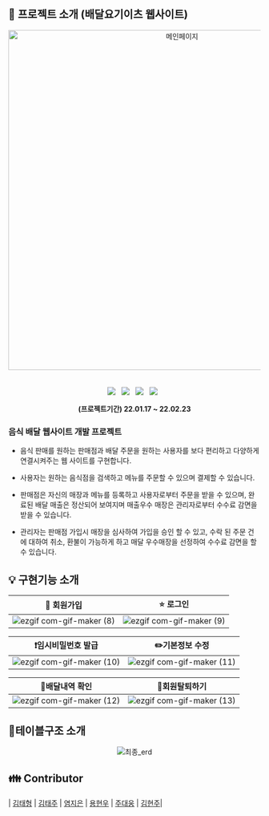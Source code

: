 ## :door: 프로젝트 소개 (배달요기이츠 웹사이트)

<div align=center>

<img width="678" alt="메인페이지 " src="https://user-images.githubusercontent.com/94330244/158055642-dee2f264-220a-4d2b-a682-73e1cded6ef5.png"> &nbsp; <br><br>
<img src="https://img.shields.io/badge/Spring-v5.2.19-007396?&logo=spring&logoColor=white&style=flat/"> &nbsp;
<img src="https://img.shields.io/badge/Tomcat-v9.0.58-A100FF?&logo=TOMCAT&logoColor=yellow&style=flat/"> &nbsp;
<img src="https://img.shields.io/badge/Maven-v2.5.1-006600?&logo=MAVEN&logoColor=blue&style=flat/"> &nbsp;
<img src="https://img.shields.io/badge/Oracle-v11g-F80000?&logo=ORACLE&logoColor=red&style=flat"> &nbsp;<br>
  
  <b>(프로젝트기간) 22.01.17 ~ 22.02.23</b>
  
</div>

<h3>음식 배달 웹사이트 개발 프로젝트</h3>

- 음식 판매를 원하는 판매점과 배달 주문을 원하는 사용자를 보다 편리하고 다양하게 연결시켜주는 웹 사이트를 구현합니다.

- 사용자는 원하는 음식점을 검색하고 메뉴를 주문할 수 있으며 결제할 수 있습니다.

- 판매점은 자신의 매장과 메뉴를 등록하고 사용자로부터 주문을 받을 수 있으며, 완료된 배달 매출은 정산되어 보여지며 매출우수 매장은 관리자로부터 수수료 감면을 받을 수 있습니다.

- 관리자는 판매점 가입시 매장을 심사하여 가입을 승인 할 수 있고, 수락 된 주문 건에 대하여 취소, 환불이 가능하게 하고 매달 우수매장을 선정하여 수수료 감면을 할 수 있습니다.

## :bulb: 구현기능 소개

|:eyes: 회원가입|:star: 로그인|
|--------------------------|---------------------|
|![ezgif com-gif-maker (8)](https://user-images.githubusercontent.com/94330244/158057436-c9e4c0bc-dc46-472a-8483-c00eb64def55.gif)|![ezgif com-gif-maker (9)](https://user-images.githubusercontent.com/94330244/158057468-b6c6acf7-73d4-4c71-87be-7478c664ddfe.gif)|

|:exclamation:임시비밀번호 발급|:pencil2:기본정보 수정|
|----------------------|--------------------------|
|![ezgif com-gif-maker (10)](https://user-images.githubusercontent.com/94330244/158057506-ee39a901-9447-469b-af28-22b023c0661b.gif)|![ezgif com-gif-maker (11)](https://user-images.githubusercontent.com/94330244/158057560-d81d7475-e896-4ed0-b164-8b21ffbde6e7.gif)|

|:hamburger:배달내역 확인|:wave:회원탈퇴하기|
|-------------|-----------------------------------|
|![ezgif com-gif-maker (12)](https://user-images.githubusercontent.com/94330244/158057586-c2a21fcc-cfa8-4315-b271-b6fe004955e5.gif)|![ezgif com-gif-maker (13)](https://user-images.githubusercontent.com/94330244/158057610-e943f88f-e736-4659-899f-e50ff632b187.gif)|

## :book:테이블구조 소개

<div align=center>

![최종_erd](https://user-images.githubusercontent.com/94330244/158055888-3d98d0ba-4d3c-42cd-b78a-cffa49204116.png) <br>

  
</div>  

## :family: Contributor
| [김태형](https://github.com/kth01) | [김태주]() | [염지은](https://github.com/duawldms) | [용현우]() | [주대웅]() | [김현주]()| 
